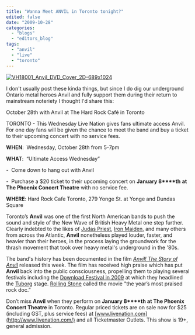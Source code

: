 ```yaml
---
title: "Wanna Meet ANVIL in Toronto tonight?"
edited: false
date: "2009-10-28"
categories:
  - "blogs"
  - "editors_blog"
tags:
  - "anvil"
  - "live"
  - "toronto"
---
```


[![VH18001_Anvil_DVD_Cover_2D-689x1024](http://www.hellbound.ca/wp-content/uploads/2009/10/VH18001_Anvil_DVD_Cover_2D-689x1024-201x300.jpg "VH18001_Anvil_DVD_Cover_2D-689x1024")](http://www.hellbound.ca/wp-content/uploads/2009/10/VH18001_Anvil_DVD_Cover_2D-689x1024.jpg)

I don't usually post these kinda things, but since I do dig our underground Ontario metal heroes Anvil and fully support them during their return to mainstream noteriety I thought I'd share this:

October 28th with Anvil at The Hard Rock Café in Toronto

TORONTO - This Wednesday Live Nation gives fans ultimate access Anvil. For one day fans will be given the chance to meet the band and buy a ticket to their upcoming concert with no service fees.

**WHEN**:  Wednesday, October 28th from 5-7pm

**WHAT**:  “Ultimate Access Wednesday”

\-  Come down to hang out with Anvil

\-  Purchase a $20 ticket to their upcoming concert on **January 8****th** **at The Phoenix Concert Theatre** with no service fee.

**WHERE**: Hard Rock Cafe Toronto, 279 Yonge St. at Yonge and Dundas Square

Toronto’s **Anvil** was one of the first North American bands to push the sound and style of the New Wave of British Heavy Metal one step further. Clearly indebted to the likes of [Judas Priest](http://allmusic.com/cg/amg.dll?p=amg&sql=11:kifrxqe5ldse), [Iron Maiden](http://allmusic.com/cg/amg.dll?p=amg&sql=11:3ifyxqe5ldae), and many others from across the Atlantic, **Anvil** nonetheless played louder, faster, and heavier than their heroes, in the process laying the groundwork for the thrash movement that took over heavy metal's underground in the '80s.

The band's history has been documented in the film [_Anvil! The Story of Anvil_](http://en.wikipedia.org/wiki/Anvil%21_The_Story_of_Anvil) released this week. The film has received high praise which has put **Anvil** back into the public consciousness, propelling them to playing several festivals including the [Download Festival in 2009](http://en.wikipedia.org/wiki/Download_Festival) at which they headlined the [Tuborg](http://en.wikipedia.org/wiki/Tuborg) stage. [Rolling Stone](http://en.wikipedia.org/wiki/Rolling_Stone) called the movie "the year’s most praised rock doc.”

Don’t miss **Anvil** when they perform on **January 8****th** **at The Phoenix Concert Theatre** in Toronto. Regular priced tickets are on sale now for $25 (including GST, plus service fees) at [www.livenation.com](http://www.livenation.com/) and all Ticketmaster Outlets. This show is 19+, general admission.
